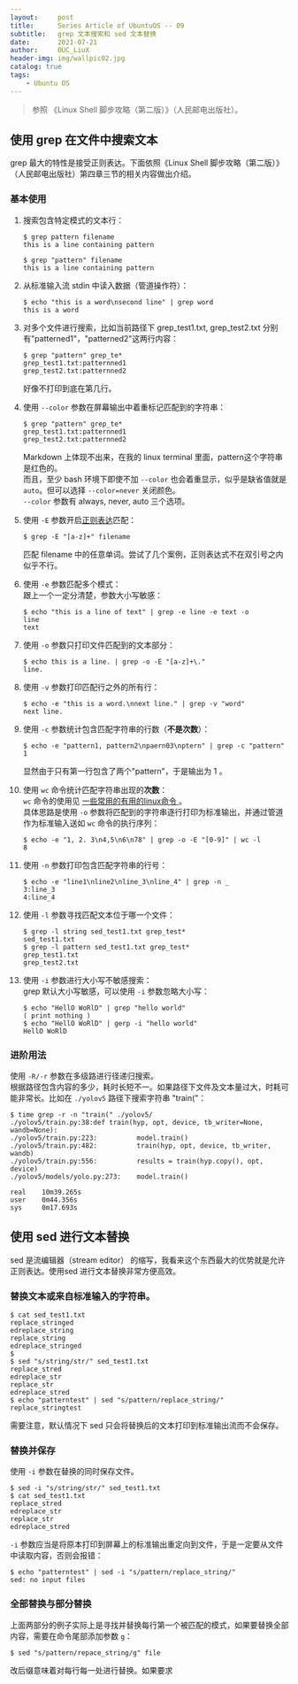```yaml
---
layout:     post
title:      Series Article of UbuntuOS -- 09
subtitle:   grep 文本搜索和 sed 文本替换               
date:       2021-07-21
author:     OUC_LiuX
header-img: img/wallpic02.jpg
catalog: true
tags:
    - Ubuntu OS
---
```



> 参照 《Linux Shell 脚步攻略（第二版）》（人民邮电出版社）。     

## 使用 grep 在文件中搜索文本     

grep 最大的特性是接受正则表达。下面依照《Linux Shell 脚步攻略（第二版）》（人民邮电出版社）第四章三节的相关内容做出介绍。       

###  基本使用     
1. 搜索包含特定模式的文本行：      
   ```shell    
   $ grep pattern filename     
   this is a line containing pattern       

   $ grep "pattern" filename       
   this is a line containing pattern       
   ```     

2. 从标准输入流 stdin 中读入数据（管道操作符）：     
   ```shell    
   $ echo "this is a word\nsecond line" | grep word        
   this is a word       
   ```     

3. 对多个文件进行搜索，比如当前路径下 grep_test1.txt, grep_test2.txt 分别有"patterned1"，"patterned2"这两行内容：       
   ```shell      
   $ grep "pattern" grep_te*      
   grep_test1.txt:patternned1
   grep_test2.txt:patternned2
   ```     
   好像不打印到底在第几行。     

4. 使用 `--color` 参数在屏幕输出中着重标记匹配到的字符串：     
    ```shell      
    $ grep "pattern" grep_te*      
    grep_test1.txt:patternned1
    grep_test2.txt:patternned2
   ```      
   Markdown 上体现不出来，在我的 linux terminal 里面，pattern这个字符串是红色的。    
   而且，至少 bash 环境下即使不加 `--color` 也会着重显示，似乎是缺省值就是 `auto`。但可以选择 `--color=never` 关闭颜色。      
   `--color` 参数有 always, never, auto 三个选项。    

5. 使用 `-E` 参数开启[正则表达](https://www.ouc-liux.cn/2021/05/08/Series-Article-of-UbuntuOS-05/)匹配：
    ```shell
    $ grep -E "[a-z]+" filename        
    ```    
    匹配 filename 中的任意单词。尝试了几个案例，正则表达式不在双引号之内似乎不行。    

6. 使用 `-e` 参数匹配多个模式：     
    跟上一个一定分清楚，参数大小写敏感：      
    ```shell     
    $ echo "this is a line of text" | grep -e line -e text -o    
    line    
    text
    ```

7. 使用 `-o` 参数只打印文件匹配到的文本部分：     
    ```shell     
    $ echo this is a line. | grep -o -E "[a-z]+\."
    line.    
    ```

8. 使用 `-v` 参数打印匹配行之外的所有行：   
    ```shell   
    $ echo -e "this is a word.\nnext line." | grep -v "word"     
    next line.    
    ```    

9. 使用 `-c` 参数统计包含匹配字符串的行数（**不是次数**）：    
    ```shell     
    $ echo -e "pattern1, pattern2\npaern03\nptern" | grep -c "pattern"
    1
    ```    
    显然由于只有第一行包含了两个"pattern"，于是输出为 1 。       

10. 使用 `wc` 命令统计匹配字符串出现的**次数**：     
    `wc` 命令的使用见 [一些常用的有用的linux命令 ](https://www.ouc-liux.cn/2021/05/07/Series-Article-of-UbuntuOS-04/#wc-%E5%91%BD%E4%BB%A4%E7%BB%9F%E8%AE%A1%E6%96%87%E4%BB%B6%E5%AD%97%E6%95%B0%E8%A1%8C%E6%95%B0%E5%AD%97%E8%8A%82%E6%95%B0)。    
    具体思路是使用 `-o` 参数将匹配到的字符串逐行打印为标准输出，并通过管道作为标准输入送如 `wc` 命令的执行序列：      
    ```shell    
    $ echo -e "1, 2. 3\n4,5\n6\n78" | grep -o -E "[0-9]" | wc -l    
    8
    ```     

11. 使用 `-n` 参数打印包含匹配字符串的行号：     
    ```shell    
    $ echo -e "line1\nline2\nline_3\nline_4" | grep -n _     
    3:line_3     
    4:line_4
    ```    

12. 使用 `-l` 参数寻找匹配文本位于哪一个文件：     
    ```shell    
    $ grep -l string sed_test1.txt grep_test*     
    sed_test1.txt     
    $ grep -l pattern sed_test1.txt grep_test*     
    grep_test1.txt     
    grep_test2.txt  
    ```    
13. 使用 `-i` 参数进行大小写不敏感搜索：     
    grep 默认大小写敏感，可以使用 `-i` 参数忽略大小写：     
    ```shell       
    $ echo "HellO WoRlD" | grep "hello world"    
    ( print nothing )     
    $ echo "HellO WoRlD" | gerp -i "hello world"    
    HellO WoRlD
    ```    
 
###  进阶用法     
使用 `-R/-r` 参数在多级路进行径递归搜索。   
根据路径包含内容的多少，耗时长短不一。如果路径下文件及文本量过大，时耗可能非常长。比如在 `./yolov5` 路径下搜索字符串 "train("：    
```shell    
$ time grep -r -n "train(" ./yolov5/    
./yolov5/train.py:38:def train(hyp, opt, device, tb_writer=None, wandb=None):     
./yolov5/train.py:223:          model.train()     
./yolov5/train.py:482:          train(hyp, opt, device, tb_writer, wandb)     
./yolov5/train.py:556:          results = train(hyp.copy(), opt, device)      
./yolov5/models/yolo.py:273:    model.train()    

real    10m39.265s     
user    0m44.356s     
sys     0m17.693s    
```    

## 使用 sed 进行文本替换      

sed 是流编辑器（stream editor） 的缩写，我看来这个东西最大的优势就是允许正则表达。使用sed 进行文本替换非常方便高效。     

### 替换文本或来自标准输入的字符串。     
```shell
$ cat sed_test1.txt       
replace_stringed      
edreplace_string      
replace_string      
edreplace_stringed     
$ 
$ sed "s/string/str/" sed_test1.txt     
replace_stred    
edreplace_str    
replace_str     
edreplace_stred    
$ echo "patterntest" | sed "s/pattern/replace_string/"    
replace_stringtest
```      
需要注意，默认情况下 sed 只会将替换后的文本打印到标准输出流而不会保存。

### 替换并保存       
使用 `-i` 参数在替换的同时保存文件。
```shell       
$ sed -i "s/string/str/" sed_test1.txt     
$ cat sed_test1.txt    
replace_stred   
edreplace_str   
replace_str   
edreplace_stred    
```
`-i` 参数应当是将原本打印到屏幕上的标准输出重定向到文件，于是一定要从文件中读取内容，否则会报错：   
```shell     
$ echo "patterntest" | sed -i "s/pattern/replace_string/"
sed: no input files
```    

### 全部替换与部分替换     
上面两部分的例子实际上是寻找并替换每行第一个被匹配的模式，如果要替换全部内容，需要在命令尾部添加参数 `g`：    
```shell    
$ sed "s/pattern/repace_string/g" file
```    
改后缀意味着对每行每一处进行替换。如果要求